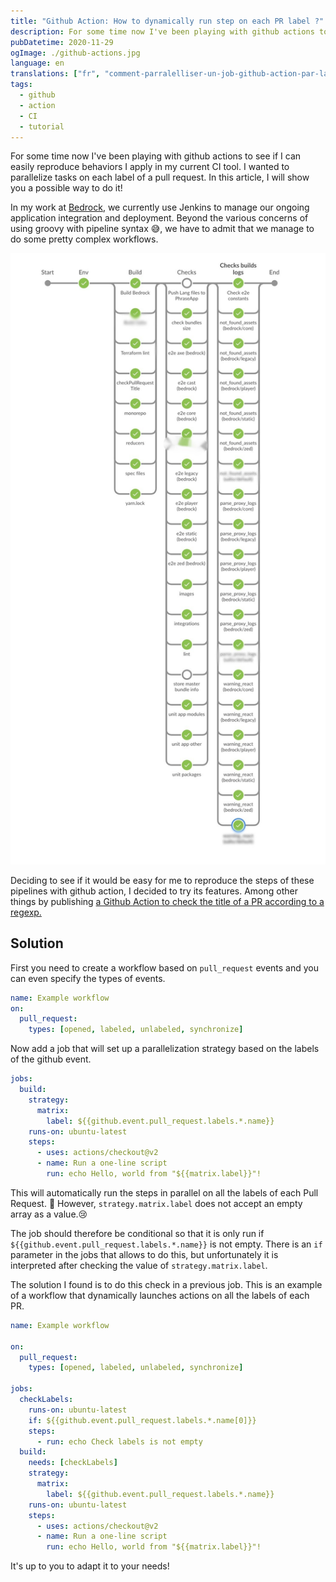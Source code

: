 ```yaml
---
title: "Github Action: How to dynamically run step on each PR label ?"
description: For some time now I've been playing with github actions to see if I can easily reproduce behaviors I apply in my current CI tool. I wanted to parallelize tasks on each label of a pull request.
pubDatetime: 2020-11-29
ogImage: ./github-actions.jpg
language: en
translations: ["fr", "comment-parralelliser-un-job-github-action-par-label"]
tags:
  - github
  - action
  - CI
  - tutorial
---
```


For some time now I've been playing with github actions to see if I can easily reproduce behaviors I apply in my current CI tool.
I wanted to parallelize tasks on each label of a pull request.
In this article, I will show you a possible way to do it!

In my work at [Bedrock](https://www.bedrockstreaming.com/), we currently use Jenkins to manage our ongoing application integration and deployment.
Beyond the various concerns of using groovy with pipeline syntax 😅, we have to admit that we manage to do some pretty complex workflows.

![example of complex Continous Integration workflow](./ci.jpg)

Deciding to see if it would be easy for me to reproduce the steps of these pipelines with github action, I decided to try its features.
Among other things by publishing [a Github Action to check the title of a PR according to a regexp.](https://github.com/Slashgear/action-check-pr-title)

## Solution

First you need to create a workflow based on `pull_request` events and you can even specify the types of events.

```yaml
name: Example workflow
on:
  pull_request:
    types: [opened, labeled, unlabeled, synchronize]
```

Now add a job that will set up a parallelization strategy based on the labels of the github event.

```yaml
jobs:
  build:
    strategy:
      matrix:
        label: ${{github.event.pull_request.labels.*.name}}
    runs-on: ubuntu-latest
    steps:
      - uses: actions/checkout@v2
      - name: Run a one-line script
        run: echo Hello, world from "${{matrix.label}}"!
```

This will automatically run the steps in parallel on all the labels of each Pull Request. 🎉
However, `strategy.matrix.label` does not accept an empty array as a value.😢

The job should therefore be conditional so that it is only run if `${{github.event.pull_request.labels.*.name}}` is not empty.
There is an `if` parameter in the jobs that allows to do this, but unfortunately it is interpreted after checking the value of `strategy.matrix.label`.

The solution I found is to do this check in a previous job.
This is an example of a workflow that dynamically launches actions on all the labels of each PR.

```yaml
name: Example workflow

on:
  pull_request:
    types: [opened, labeled, unlabeled, synchronize]

jobs:
  checkLabels:
    runs-on: ubuntu-latest
    if: ${{github.event.pull_request.labels.*.name[0]}}
    steps:
      - run: echo Check labels is not empty
  build:
    needs: [checkLabels]
    strategy:
      matrix:
        label: ${{github.event.pull_request.labels.*.name}}
    runs-on: ubuntu-latest
    steps:
      - uses: actions/checkout@v2
      - name: Run a one-line script
        run: echo Hello, world from "${{matrix.label}}"!
```

It's up to you to adapt it to your needs!

